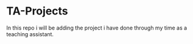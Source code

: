 # TA-Projects

In this repo i will be adding the project i have done through my time as a teaching assistant.
